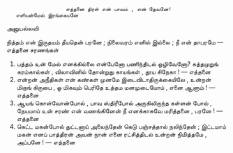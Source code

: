 

                       எத்தனை திரள் என் பாவம் , என் தேவனே!
       எளியன்மேல் இரங்கையனே
 
அனுபல்லவி

   நித்தம் என் இருதயம் தீயதென் பரனே ;
      நிலைவரம் எனில் இல்லை ; நீ என் தாபரமே — எத்தனை
சரணங்கள்
1.   பத்தம் உன் மேல் எனக்கில்லை என்பேனோ
       பணிந்திடல் ஒழிவேனோ?
       சுத்தமுறுங் கரம்கால்கள் , விலாவினில்
       தோன்றுது காயங்கள் , தூய சிநேகா ! — எத்தனை
 2.   என்றன் அநீதிகள் என் கண்கள் முனமே
       இடைவிடாதிருக்கையிலே ,
       உன்றன் மிகுங் கிருபை , ஓ மிகவும் பெரிதே
       உத்தம மனமுடையோய் , எனை ஆளும் ! — எத்தனை
 3.   ஆயங் கொள்வோன்போல் , பாவ ஸ்திரீபோல்
       அருகிலிருந்த கள்ளன் போல் ,
       நேயமாய் உன் சரண் என் வணங்கினேன்
       நீ எனக்காகவே மரித்தனை , பரனே ! — எத்தனை
 4.   கெட்ட மகன்போல் துட்டனாய் அலைந்தேன்
       கெடு பஞ்சத்தால் நலிந்தேன் ;
       இட்டமாய் மகன் எனப் பாத்திரன் அவன் நான்
       எனை ரட்சித்திடல் உன்றன் நிமித்தமே , அப்பனே ! — எத்தனை



